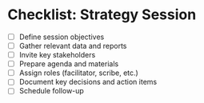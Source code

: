 # Checklist: Strategy Session

- [ ] Define session objectives
- [ ] Gather relevant data and reports
- [ ] Invite key stakeholders
- [ ] Prepare agenda and materials
- [ ] Assign roles (facilitator, scribe, etc.)
- [ ] Document key decisions and action items
- [ ] Schedule follow-up
